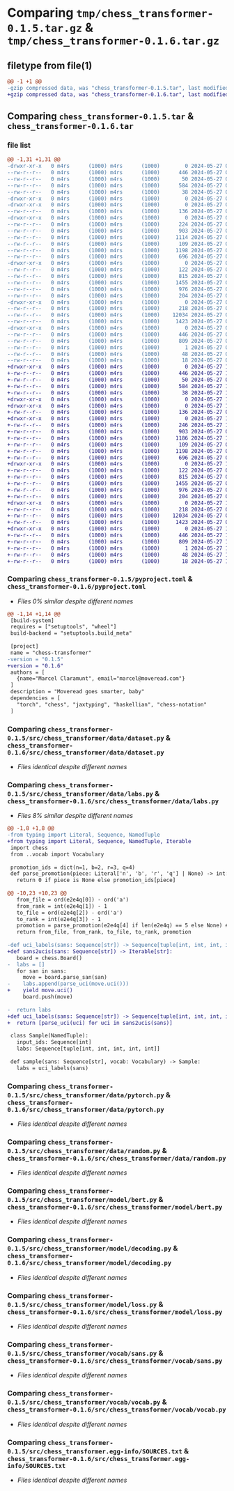 # Comparing `tmp/chess_transformer-0.1.5.tar.gz` & `tmp/chess_transformer-0.1.6.tar.gz`

## filetype from file(1)

```diff
@@ -1 +1 @@
-gzip compressed data, was "chess_transformer-0.1.5.tar", last modified: Mon May 27 09:48:49 2024, max compression
+gzip compressed data, was "chess_transformer-0.1.6.tar", last modified: Mon May 27 12:31:16 2024, max compression
```

## Comparing `chess_transformer-0.1.5.tar` & `chess_transformer-0.1.6.tar`

### file list

```diff
@@ -1,31 +1,31 @@
-drwxr-xr-x   0 m4rs      (1000) m4rs      (1000)        0 2024-05-27 09:48:49.214679 chess_transformer-0.1.5/
--rw-r--r--   0 m4rs      (1000) m4rs      (1000)      446 2024-05-27 09:48:49.214679 chess_transformer-0.1.5/PKG-INFO
--rw-r--r--   0 m4rs      (1000) m4rs      (1000)       50 2024-05-27 04:49:42.000000 chess_transformer-0.1.5/README.md
--rw-r--r--   0 m4rs      (1000) m4rs      (1000)      584 2024-05-27 09:48:47.000000 chess_transformer-0.1.5/pyproject.toml
--rw-r--r--   0 m4rs      (1000) m4rs      (1000)       38 2024-05-27 09:48:49.214679 chess_transformer-0.1.5/setup.cfg
-drwxr-xr-x   0 m4rs      (1000) m4rs      (1000)        0 2024-05-27 09:48:49.204679 chess_transformer-0.1.5/src/
-drwxr-xr-x   0 m4rs      (1000) m4rs      (1000)        0 2024-05-27 09:48:49.204679 chess_transformer-0.1.5/src/chess_transformer/
--rw-r--r--   0 m4rs      (1000) m4rs      (1000)      136 2024-05-27 08:25:05.000000 chess_transformer-0.1.5/src/chess_transformer/__init__.py
-drwxr-xr-x   0 m4rs      (1000) m4rs      (1000)        0 2024-05-27 09:48:49.204679 chess_transformer-0.1.5/src/chess_transformer/data/
--rw-r--r--   0 m4rs      (1000) m4rs      (1000)      224 2024-05-27 09:38:45.000000 chess_transformer-0.1.5/src/chess_transformer/data/__init__.py
--rw-r--r--   0 m4rs      (1000) m4rs      (1000)      903 2024-05-27 05:21:48.000000 chess_transformer-0.1.5/src/chess_transformer/data/dataset.py
--rw-r--r--   0 m4rs      (1000) m4rs      (1000)     1114 2024-05-27 09:36:55.000000 chess_transformer-0.1.5/src/chess_transformer/data/labs.py
--rw-r--r--   0 m4rs      (1000) m4rs      (1000)      109 2024-05-27 05:46:01.000000 chess_transformer-0.1.5/src/chess_transformer/data/parse.py
--rw-r--r--   0 m4rs      (1000) m4rs      (1000)     1198 2024-05-27 06:29:32.000000 chess_transformer-0.1.5/src/chess_transformer/data/pytorch.py
--rw-r--r--   0 m4rs      (1000) m4rs      (1000)      696 2024-05-27 04:49:42.000000 chess_transformer-0.1.5/src/chess_transformer/data/random.py
-drwxr-xr-x   0 m4rs      (1000) m4rs      (1000)        0 2024-05-27 09:48:49.214679 chess_transformer-0.1.5/src/chess_transformer/model/
--rw-r--r--   0 m4rs      (1000) m4rs      (1000)      122 2024-05-27 08:26:28.000000 chess_transformer-0.1.5/src/chess_transformer/model/__init__.py
--rw-r--r--   0 m4rs      (1000) m4rs      (1000)      815 2024-05-27 06:47:54.000000 chess_transformer-0.1.5/src/chess_transformer/model/bert.py
--rw-r--r--   0 m4rs      (1000) m4rs      (1000)     1455 2024-05-27 08:29:47.000000 chess_transformer-0.1.5/src/chess_transformer/model/decoding.py
--rw-r--r--   0 m4rs      (1000) m4rs      (1000)      976 2024-05-27 06:51:03.000000 chess_transformer-0.1.5/src/chess_transformer/model/loss.py
--rw-r--r--   0 m4rs      (1000) m4rs      (1000)      204 2024-05-27 08:26:17.000000 chess_transformer-0.1.5/src/chess_transformer/model/metrics.py
-drwxr-xr-x   0 m4rs      (1000) m4rs      (1000)        0 2024-05-27 09:48:49.214679 chess_transformer-0.1.5/src/chess_transformer/vocab/
--rw-r--r--   0 m4rs      (1000) m4rs      (1000)      218 2024-05-27 09:42:44.000000 chess_transformer-0.1.5/src/chess_transformer/vocab/__init__.py
--rw-r--r--   0 m4rs      (1000) m4rs      (1000)    12034 2024-05-27 04:49:42.000000 chess_transformer-0.1.5/src/chess_transformer/vocab/sans.py
--rw-r--r--   0 m4rs      (1000) m4rs      (1000)     1423 2024-05-27 09:43:00.000000 chess_transformer-0.1.5/src/chess_transformer/vocab/vocab.py
-drwxr-xr-x   0 m4rs      (1000) m4rs      (1000)        0 2024-05-27 09:48:49.214679 chess_transformer-0.1.5/src/chess_transformer.egg-info/
--rw-r--r--   0 m4rs      (1000) m4rs      (1000)      446 2024-05-27 09:48:49.000000 chess_transformer-0.1.5/src/chess_transformer.egg-info/PKG-INFO
--rw-r--r--   0 m4rs      (1000) m4rs      (1000)      809 2024-05-27 09:48:49.000000 chess_transformer-0.1.5/src/chess_transformer.egg-info/SOURCES.txt
--rw-r--r--   0 m4rs      (1000) m4rs      (1000)        1 2024-05-27 09:48:49.000000 chess_transformer-0.1.5/src/chess_transformer.egg-info/dependency_links.txt
--rw-r--r--   0 m4rs      (1000) m4rs      (1000)       48 2024-05-27 09:48:49.000000 chess_transformer-0.1.5/src/chess_transformer.egg-info/requires.txt
--rw-r--r--   0 m4rs      (1000) m4rs      (1000)       18 2024-05-27 09:48:49.000000 chess_transformer-0.1.5/src/chess_transformer.egg-info/top_level.txt
+drwxr-xr-x   0 m4rs      (1000) m4rs      (1000)        0 2024-05-27 12:31:16.724682 chess_transformer-0.1.6/
+-rw-r--r--   0 m4rs      (1000) m4rs      (1000)      446 2024-05-27 12:31:16.724682 chess_transformer-0.1.6/PKG-INFO
+-rw-r--r--   0 m4rs      (1000) m4rs      (1000)       50 2024-05-27 04:49:42.000000 chess_transformer-0.1.6/README.md
+-rw-r--r--   0 m4rs      (1000) m4rs      (1000)      584 2024-05-27 12:31:13.000000 chess_transformer-0.1.6/pyproject.toml
+-rw-r--r--   0 m4rs      (1000) m4rs      (1000)       38 2024-05-27 12:31:16.724682 chess_transformer-0.1.6/setup.cfg
+drwxr-xr-x   0 m4rs      (1000) m4rs      (1000)        0 2024-05-27 12:31:16.714682 chess_transformer-0.1.6/src/
+drwxr-xr-x   0 m4rs      (1000) m4rs      (1000)        0 2024-05-27 12:31:16.714682 chess_transformer-0.1.6/src/chess_transformer/
+-rw-r--r--   0 m4rs      (1000) m4rs      (1000)      136 2024-05-27 08:25:05.000000 chess_transformer-0.1.6/src/chess_transformer/__init__.py
+drwxr-xr-x   0 m4rs      (1000) m4rs      (1000)        0 2024-05-27 12:31:16.714682 chess_transformer-0.1.6/src/chess_transformer/data/
+-rw-r--r--   0 m4rs      (1000) m4rs      (1000)      246 2024-05-27 10:31:51.000000 chess_transformer-0.1.6/src/chess_transformer/data/__init__.py
+-rw-r--r--   0 m4rs      (1000) m4rs      (1000)      903 2024-05-27 05:21:48.000000 chess_transformer-0.1.6/src/chess_transformer/data/dataset.py
+-rw-r--r--   0 m4rs      (1000) m4rs      (1000)     1186 2024-05-27 10:12:17.000000 chess_transformer-0.1.6/src/chess_transformer/data/labs.py
+-rw-r--r--   0 m4rs      (1000) m4rs      (1000)      109 2024-05-27 05:46:01.000000 chess_transformer-0.1.6/src/chess_transformer/data/parse.py
+-rw-r--r--   0 m4rs      (1000) m4rs      (1000)     1198 2024-05-27 06:29:32.000000 chess_transformer-0.1.6/src/chess_transformer/data/pytorch.py
+-rw-r--r--   0 m4rs      (1000) m4rs      (1000)      696 2024-05-27 04:49:42.000000 chess_transformer-0.1.6/src/chess_transformer/data/random.py
+drwxr-xr-x   0 m4rs      (1000) m4rs      (1000)        0 2024-05-27 12:31:16.724682 chess_transformer-0.1.6/src/chess_transformer/model/
+-rw-r--r--   0 m4rs      (1000) m4rs      (1000)      122 2024-05-27 08:26:28.000000 chess_transformer-0.1.6/src/chess_transformer/model/__init__.py
+-rw-r--r--   0 m4rs      (1000) m4rs      (1000)      815 2024-05-27 06:47:54.000000 chess_transformer-0.1.6/src/chess_transformer/model/bert.py
+-rw-r--r--   0 m4rs      (1000) m4rs      (1000)     1455 2024-05-27 08:29:47.000000 chess_transformer-0.1.6/src/chess_transformer/model/decoding.py
+-rw-r--r--   0 m4rs      (1000) m4rs      (1000)      976 2024-05-27 06:51:03.000000 chess_transformer-0.1.6/src/chess_transformer/model/loss.py
+-rw-r--r--   0 m4rs      (1000) m4rs      (1000)      204 2024-05-27 08:26:17.000000 chess_transformer-0.1.6/src/chess_transformer/model/metrics.py
+drwxr-xr-x   0 m4rs      (1000) m4rs      (1000)        0 2024-05-27 12:31:16.724682 chess_transformer-0.1.6/src/chess_transformer/vocab/
+-rw-r--r--   0 m4rs      (1000) m4rs      (1000)      218 2024-05-27 09:42:44.000000 chess_transformer-0.1.6/src/chess_transformer/vocab/__init__.py
+-rw-r--r--   0 m4rs      (1000) m4rs      (1000)    12034 2024-05-27 04:49:42.000000 chess_transformer-0.1.6/src/chess_transformer/vocab/sans.py
+-rw-r--r--   0 m4rs      (1000) m4rs      (1000)     1423 2024-05-27 09:43:00.000000 chess_transformer-0.1.6/src/chess_transformer/vocab/vocab.py
+drwxr-xr-x   0 m4rs      (1000) m4rs      (1000)        0 2024-05-27 12:31:16.724682 chess_transformer-0.1.6/src/chess_transformer.egg-info/
+-rw-r--r--   0 m4rs      (1000) m4rs      (1000)      446 2024-05-27 12:31:16.000000 chess_transformer-0.1.6/src/chess_transformer.egg-info/PKG-INFO
+-rw-r--r--   0 m4rs      (1000) m4rs      (1000)      809 2024-05-27 12:31:16.000000 chess_transformer-0.1.6/src/chess_transformer.egg-info/SOURCES.txt
+-rw-r--r--   0 m4rs      (1000) m4rs      (1000)        1 2024-05-27 12:31:16.000000 chess_transformer-0.1.6/src/chess_transformer.egg-info/dependency_links.txt
+-rw-r--r--   0 m4rs      (1000) m4rs      (1000)       48 2024-05-27 12:31:16.000000 chess_transformer-0.1.6/src/chess_transformer.egg-info/requires.txt
+-rw-r--r--   0 m4rs      (1000) m4rs      (1000)       18 2024-05-27 12:31:16.000000 chess_transformer-0.1.6/src/chess_transformer.egg-info/top_level.txt
```

### Comparing `chess_transformer-0.1.5/pyproject.toml` & `chess_transformer-0.1.6/pyproject.toml`

 * *Files 0% similar despite different names*

```diff
@@ -1,14 +1,14 @@
 [build-system]
 requires = ["setuptools", "wheel"]
 build-backend = "setuptools.build_meta"
 
 [project]
 name = "chess-transformer"
-version = "0.1.5"
+version = "0.1.6"
 authors = [
   {name="Marcel Claramunt", email="marcel@moveread.com"}
 ]
 description = "Moveread goes smarter, baby"
 dependencies = [
   "torch", "chess", "jaxtyping", "haskellian", "chess-notation"
 ]
```

### Comparing `chess_transformer-0.1.5/src/chess_transformer/data/dataset.py` & `chess_transformer-0.1.6/src/chess_transformer/data/dataset.py`

 * *Files identical despite different names*

### Comparing `chess_transformer-0.1.5/src/chess_transformer/data/labs.py` & `chess_transformer-0.1.6/src/chess_transformer/data/labs.py`

 * *Files 8% similar despite different names*

```diff
@@ -1,8 +1,8 @@
-from typing import Literal, Sequence, NamedTuple
+from typing import Literal, Sequence, NamedTuple, Iterable
 import chess
 from ..vocab import Vocabulary
 
 promotion_ids = dict(n=1, b=2, r=3, q=4)
 def parse_promotion(piece: Literal['n', 'b', 'r', 'q'] | None) -> int:
   return 0 if piece is None else promotion_ids[piece]
 
@@ -10,23 +10,23 @@
   from_file = ord(e2e4q[0]) - ord('a')
   from_rank = int(e2e4q[1]) - 1
   to_file = ord(e2e4q[2]) - ord('a')
   to_rank = int(e2e4q[3]) - 1
   promotion = parse_promotion(e2e4q[4] if len(e2e4q) == 5 else None) # type: ignore
   return from_file, from_rank, to_file, to_rank, promotion
 
-def uci_labels(sans: Sequence[str]) -> Sequence[tuple[int, int, int, int, int]]:
+def sans2ucis(sans: Sequence[str]) -> Iterable[str]:
   board = chess.Board()
-  labs = []
   for san in sans:
     move = board.parse_san(san)
-    labs.append(parse_uci(move.uci()))
+    yield move.uci()
     board.push(move)
 
-  return labs
+def uci_labels(sans: Sequence[str]) -> Sequence[tuple[int, int, int, int, int]]:
+  return [parse_uci(uci) for uci in sans2ucis(sans)]
 
 class Sample(NamedTuple):
   input_ids: Sequence[int]
   labs: Sequence[tuple[int, int, int, int, int]]
 
 def sample(sans: Sequence[str], vocab: Vocabulary) -> Sample:
   labs = uci_labels(sans)
```

### Comparing `chess_transformer-0.1.5/src/chess_transformer/data/pytorch.py` & `chess_transformer-0.1.6/src/chess_transformer/data/pytorch.py`

 * *Files identical despite different names*

### Comparing `chess_transformer-0.1.5/src/chess_transformer/data/random.py` & `chess_transformer-0.1.6/src/chess_transformer/data/random.py`

 * *Files identical despite different names*

### Comparing `chess_transformer-0.1.5/src/chess_transformer/model/bert.py` & `chess_transformer-0.1.6/src/chess_transformer/model/bert.py`

 * *Files identical despite different names*

### Comparing `chess_transformer-0.1.5/src/chess_transformer/model/decoding.py` & `chess_transformer-0.1.6/src/chess_transformer/model/decoding.py`

 * *Files identical despite different names*

### Comparing `chess_transformer-0.1.5/src/chess_transformer/model/loss.py` & `chess_transformer-0.1.6/src/chess_transformer/model/loss.py`

 * *Files identical despite different names*

### Comparing `chess_transformer-0.1.5/src/chess_transformer/vocab/sans.py` & `chess_transformer-0.1.6/src/chess_transformer/vocab/sans.py`

 * *Files identical despite different names*

### Comparing `chess_transformer-0.1.5/src/chess_transformer/vocab/vocab.py` & `chess_transformer-0.1.6/src/chess_transformer/vocab/vocab.py`

 * *Files identical despite different names*

### Comparing `chess_transformer-0.1.5/src/chess_transformer.egg-info/SOURCES.txt` & `chess_transformer-0.1.6/src/chess_transformer.egg-info/SOURCES.txt`

 * *Files identical despite different names*

